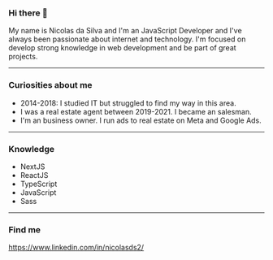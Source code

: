 ### Hi there 👋

My name is Nicolas da Silva and I'm an JavaScript Developer and I've always been passionate about internet and technology. I'm focused on develop strong knowledge in web development and be part of great projects.

-----------------------------------------------------------------------------------------------------------------------------------------------------------------------

### Curiosities about me
- 2014-2018: I studied IT but struggled to find my way in this area.
- I was a real estate agent between 2019-2021. I became an salesman.
- I'm an business owner. I run ads to real estate on Meta and Google Ads.

-----------------------------------------------------------------------------------------------------------------------------------------------------------------------

### Knowledge
 * NextJS
 * ReactJS
 * TypeScript
 * JavaScript
 * Sass

-----------------------------------------------------------------------------------------------------------------------------------------------------------------------

### Find me
https://www.linkedin.com/in/nicolasds2/


